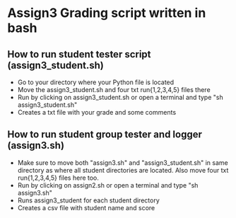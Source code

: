 # Assign3 Grading script written in bash


## How to run student tester script (assign3_student.sh)


* Go to your directory where your Python file is located
* Move the assign3_student.sh and four txt run{1,2,3,4,5} files there
* Run by clicking on assign3_student.sh or open a terminal and type 
    "sh assign3_student.sh"
* Creates a txt file with your grade and some comments


## How to run student group tester and logger (assign3.sh)


* Make sure to move both "assign3.sh" and "assign3_student.sh" in 
    same directory as where all student directories are located.
    Also move four txt run{1,2,3,4,5} files here too.
* Run by clicking on assign2.sh or open a terminal and type
    "sh assign3.sh"
* Runs assign3_student for each student directory
* Creates a csv file with student name and score